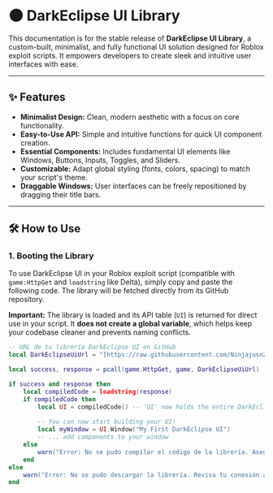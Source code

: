 # 🌑 DarkEclipse UI Library

This documentation is for the stable release of **DarkEclipse UI Library**, a custom-built, minimalist, and fully functional UI solution designed for Roblox exploit scripts. It empowers developers to create sleek and intuitive user interfaces with ease.

---

## ✨ Features

* **Minimalist Design:** Clean, modern aesthetic with a focus on core functionality.
* **Easy-to-Use API:** Simple and intuitive functions for quick UI component creation.
* **Essential Components:** Includes fundamental UI elements like Windows, Buttons, Inputs, Toggles, and Sliders.
* **Customizable:** Adapt global styling (fonts, colors, spacing) to match your script's theme.
* **Draggable Windows:** User interfaces can be freely repositioned by dragging their title bars.

---

## 🛠️ How to Use

### 1. Booting the Library

To use DarkEclipse UI in your Roblox exploit script (compatible with `game:HttpGet` and `loadstring` like Delta), simply copy and paste the following code. The library will be fetched directly from its GitHub repository.

**Important:** The library is loaded and its API table (`UI`) is returned for direct use in your script. It **does not create a global variable**, which helps keep your codebase cleaner and prevents naming conflicts.

```lua
-- URL de tu librería DarkEclipse UI en GitHub
local DarkEclipseUiUrl = "[https://raw.githubusercontent.com/Ninjajusn252j/DarkEclipse-Library/refs/heads/main/Source.lua](https://raw.githubusercontent.com/Ninjajusn252j/DarkEclipse-Library/refs/heads/main/Source.lua)" 

local success, response = pcall(game.HttpGet, game, DarkEclipseUiUrl)

if success and response then
    local compiledCode = loadstring(response)
    if compiledCode then
        local UI = compiledCode() -- 'UI' now holds the entire DarkEclipse UI API!
        
        -- You can now start building your UI!
        local myWindow = UI.Window("My First DarkEclipse UI")
        -- ... add components to your window
    else
        warn("Error: No se pudo compilar el código de la librería. Asegúrate de que el archivo Source.lua no tenga errores de sintaxis.")
    end
else
    warn("Error: No se pudo descargar la librería. Revisa tu conexión a internet o la disponibilidad del repositorio.")
end
